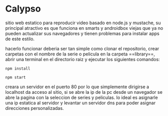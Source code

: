 # Calypso
sitio web estatico para reproducir video basado en node.js y mustache, su principal atractivo es que funciona en smarts y 
androidbox viejas que ya no pueden actualizar sus navegadores y tienen problemas para instalar apps de este estilo.

hacerlo funcionar deberia ser tan simple como clonar el repositorio, crear carpetas con el nombre de la serie o pelicula
en la carpeta ==library==, abrir una terminal en el directorio raiz y ejecutar
los siguientes comandos:
```
npm install

npm start
```
creara un servidor en el puerto 80 por lo que simplemente dirigirse a localhost da acceso al sitio, si se abre la ip de la pc
desde un navegador se abre la pagina con la seleccion de series y peliculas. lo ideal es asignarle una ip estatica al servidor
y levantar un servidor dns para poder asignar direcciones personalizadas.
